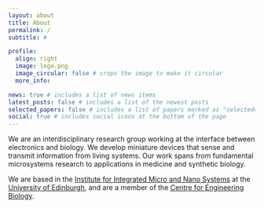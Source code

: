 ```yaml
---
layout: about
title: About
permalink: /
subtitle: #

profile:
  align: right
  image: logo.png
  image_circular: false # crops the image to make it circular
  more_info:

news: true # includes a list of news items
latest_posts: false # includes a list of the newest posts
selected_papers: false # includes a list of papers marked as "selected={true}"
social: true # includes social icons at the bottom of the page
---
```


We are an interdisciplinary research group working at the interface between electronics and biology. We develop miniature devices that sense and transmit information from living systems. Our work spans from fundamental microsystems research to applications in medicine and synthetic biology.

We are based in the [Institute for Integrated Micro and Nano Systems](https://www.eng.ed.ac.uk/research/institutes/imns) at the [University of Edinburgh](https://www.ed.ac.uk), and are a member of the [Centre for Engineering Biology](https://www.ed.ac.uk/biology/centre-engineering-biology).
